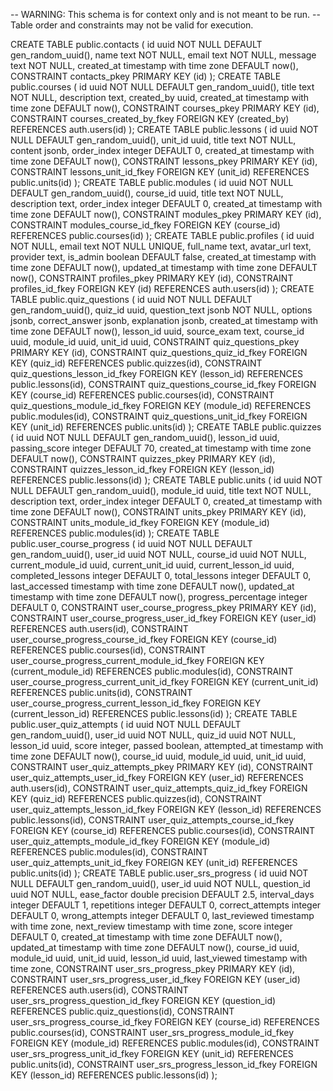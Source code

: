 -- WARNING: This schema is for context only and is not meant to be run.
-- Table order and constraints may not be valid for execution.

CREATE TABLE public.contacts (
  id uuid NOT NULL DEFAULT gen_random_uuid(),
  name text NOT NULL,
  email text NOT NULL,
  message text NOT NULL,
  created_at timestamp with time zone DEFAULT now(),
  CONSTRAINT contacts_pkey PRIMARY KEY (id)
);
CREATE TABLE public.courses (
  id uuid NOT NULL DEFAULT gen_random_uuid(),
  title text NOT NULL,
  description text,
  created_by uuid,
  created_at timestamp with time zone DEFAULT now(),
  CONSTRAINT courses_pkey PRIMARY KEY (id),
  CONSTRAINT courses_created_by_fkey FOREIGN KEY (created_by) REFERENCES auth.users(id)
);
CREATE TABLE public.lessons (
  id uuid NOT NULL DEFAULT gen_random_uuid(),
  unit_id uuid,
  title text NOT NULL,
  content jsonb,
  order_index integer DEFAULT 0,
  created_at timestamp with time zone DEFAULT now(),
  CONSTRAINT lessons_pkey PRIMARY KEY (id),
  CONSTRAINT lessons_unit_id_fkey FOREIGN KEY (unit_id) REFERENCES public.units(id)
);
CREATE TABLE public.modules (
  id uuid NOT NULL DEFAULT gen_random_uuid(),
  course_id uuid,
  title text NOT NULL,
  description text,
  order_index integer DEFAULT 0,
  created_at timestamp with time zone DEFAULT now(),
  CONSTRAINT modules_pkey PRIMARY KEY (id),
  CONSTRAINT modules_course_id_fkey FOREIGN KEY (course_id) REFERENCES public.courses(id)
);
CREATE TABLE public.profiles (
  id uuid NOT NULL,
  email text NOT NULL UNIQUE,
  full_name text,
  avatar_url text,
  provider text,
  is_admin boolean DEFAULT false,
  created_at timestamp with time zone DEFAULT now(),
  updated_at timestamp with time zone DEFAULT now(),
  CONSTRAINT profiles_pkey PRIMARY KEY (id),
  CONSTRAINT profiles_id_fkey FOREIGN KEY (id) REFERENCES auth.users(id)
);
CREATE TABLE public.quiz_questions (
  id uuid NOT NULL DEFAULT gen_random_uuid(),
  quiz_id uuid,
  question_text jsonb NOT NULL,
  options jsonb,
  correct_answer jsonb,
  explanation jsonb,
  created_at timestamp with time zone DEFAULT now(),
  lesson_id uuid,
  source_exam text,
  course_id uuid,
  module_id uuid,
  unit_id uuid,
  CONSTRAINT quiz_questions_pkey PRIMARY KEY (id),
  CONSTRAINT quiz_questions_quiz_id_fkey FOREIGN KEY (quiz_id) REFERENCES public.quizzes(id),
  CONSTRAINT quiz_questions_lesson_id_fkey FOREIGN KEY (lesson_id) REFERENCES public.lessons(id),
  CONSTRAINT quiz_questions_course_id_fkey FOREIGN KEY (course_id) REFERENCES public.courses(id),
  CONSTRAINT quiz_questions_module_id_fkey FOREIGN KEY (module_id) REFERENCES public.modules(id),
  CONSTRAINT quiz_questions_unit_id_fkey FOREIGN KEY (unit_id) REFERENCES public.units(id)
);
CREATE TABLE public.quizzes (
  id uuid NOT NULL DEFAULT gen_random_uuid(),
  lesson_id uuid,
  passing_score integer DEFAULT 70,
  created_at timestamp with time zone DEFAULT now(),
  CONSTRAINT quizzes_pkey PRIMARY KEY (id),
  CONSTRAINT quizzes_lesson_id_fkey FOREIGN KEY (lesson_id) REFERENCES public.lessons(id)
);
CREATE TABLE public.units (
  id uuid NOT NULL DEFAULT gen_random_uuid(),
  module_id uuid,
  title text NOT NULL,
  description text,
  order_index integer DEFAULT 0,
  created_at timestamp with time zone DEFAULT now(),
  CONSTRAINT units_pkey PRIMARY KEY (id),
  CONSTRAINT units_module_id_fkey FOREIGN KEY (module_id) REFERENCES public.modules(id)
);
CREATE TABLE public.user_course_progress (
  id uuid NOT NULL DEFAULT gen_random_uuid(),
  user_id uuid NOT NULL,
  course_id uuid NOT NULL,
  current_module_id uuid,
  current_unit_id uuid,
  current_lesson_id uuid,
  completed_lessons integer DEFAULT 0,
  total_lessons integer DEFAULT 0,
  last_accessed timestamp with time zone DEFAULT now(),
  updated_at timestamp with time zone DEFAULT now(),
  progress_percentage integer DEFAULT 0,
  CONSTRAINT user_course_progress_pkey PRIMARY KEY (id),
  CONSTRAINT user_course_progress_user_id_fkey FOREIGN KEY (user_id) REFERENCES auth.users(id),
  CONSTRAINT user_course_progress_course_id_fkey FOREIGN KEY (course_id) REFERENCES public.courses(id),
  CONSTRAINT user_course_progress_current_module_id_fkey FOREIGN KEY (current_module_id) REFERENCES public.modules(id),
  CONSTRAINT user_course_progress_current_unit_id_fkey FOREIGN KEY (current_unit_id) REFERENCES public.units(id),
  CONSTRAINT user_course_progress_current_lesson_id_fkey FOREIGN KEY (current_lesson_id) REFERENCES public.lessons(id)
);
CREATE TABLE public.user_quiz_attempts (
  id uuid NOT NULL DEFAULT gen_random_uuid(),
  user_id uuid NOT NULL,
  quiz_id uuid NOT NULL,
  lesson_id uuid,
  score integer,
  passed boolean,
  attempted_at timestamp with time zone DEFAULT now(),
  course_id uuid,
  module_id uuid,
  unit_id uuid,
  CONSTRAINT user_quiz_attempts_pkey PRIMARY KEY (id),
  CONSTRAINT user_quiz_attempts_user_id_fkey FOREIGN KEY (user_id) REFERENCES auth.users(id),
  CONSTRAINT user_quiz_attempts_quiz_id_fkey FOREIGN KEY (quiz_id) REFERENCES public.quizzes(id),
  CONSTRAINT user_quiz_attempts_lesson_id_fkey FOREIGN KEY (lesson_id) REFERENCES public.lessons(id),
  CONSTRAINT user_quiz_attempts_course_id_fkey FOREIGN KEY (course_id) REFERENCES public.courses(id),
  CONSTRAINT user_quiz_attempts_module_id_fkey FOREIGN KEY (module_id) REFERENCES public.modules(id),
  CONSTRAINT user_quiz_attempts_unit_id_fkey FOREIGN KEY (unit_id) REFERENCES public.units(id)
);
CREATE TABLE public.user_srs_progress (
  id uuid NOT NULL DEFAULT gen_random_uuid(),
  user_id uuid NOT NULL,
  question_id uuid NOT NULL,
  ease_factor double precision DEFAULT 2.5,
  interval_days integer DEFAULT 1,
  repetitions integer DEFAULT 0,
  correct_attempts integer DEFAULT 0,
  wrong_attempts integer DEFAULT 0,
  last_reviewed timestamp with time zone,
  next_review timestamp with time zone,
  score integer DEFAULT 0,
  created_at timestamp with time zone DEFAULT now(),
  updated_at timestamp with time zone DEFAULT now(),
  course_id uuid,
  module_id uuid,
  unit_id uuid,
  lesson_id uuid,
  last_viewed timestamp with time zone,
  CONSTRAINT user_srs_progress_pkey PRIMARY KEY (id),
  CONSTRAINT user_srs_progress_user_id_fkey FOREIGN KEY (user_id) REFERENCES auth.users(id),
  CONSTRAINT user_srs_progress_question_id_fkey FOREIGN KEY (question_id) REFERENCES public.quiz_questions(id),
  CONSTRAINT user_srs_progress_course_id_fkey FOREIGN KEY (course_id) REFERENCES public.courses(id),
  CONSTRAINT user_srs_progress_module_id_fkey FOREIGN KEY (module_id) REFERENCES public.modules(id),
  CONSTRAINT user_srs_progress_unit_id_fkey FOREIGN KEY (unit_id) REFERENCES public.units(id),
  CONSTRAINT user_srs_progress_lesson_id_fkey FOREIGN KEY (lesson_id) REFERENCES public.lessons(id)
);